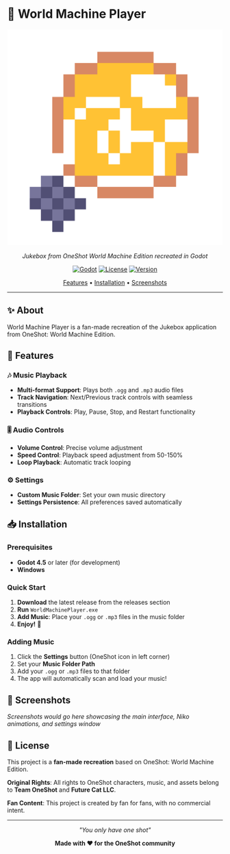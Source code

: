 # 🎵 World Machine Player

<div align="center">

![World Machine Player Icon](Assets/Icons/Color_Sun.png)

*Jukebox from OneShot World Machine Edition recreated in Godot*

[![Godot](https://img.shields.io/badge/Godot-4.5-blue.svg)](https://godotengine.org/)
[![License](https://img.shields.io/badge/License-Fan%20Project-orange.svg)](#license)
[![Version](https://img.shields.io/badge/Version-1.0.0-green.svg)](#)

[Features](#features) • [Installation](#installation) • [Screenshots](#screenshots)

</div>

---

## ✨ About

World Machine Player is a fan-made recreation of the Jukebox application from OneShot: World Machine Edition.
## 🌟 Features

### 🎶 **Music Playback**
- **Multi-format Support**: Plays both `.ogg` and `.mp3` audio files
- **Track Navigation**: Next/Previous track controls with seamless transitions
- **Playback Controls**: Play, Pause, Stop, and Restart functionality

### 🎚️ **Audio Controls**
- **Volume Control**: Precise volume adjustment
- **Speed Control**: Playback speed adjustment from 50-150% 
- **Loop Playback**: Automatic track looping


### ⚙️ **Settings**
- **Custom Music Folder**: Set your own music directory
- **Settings Persistence**: All preferences saved automatically


## 📥 Installation

### Prerequisites
- **Godot 4.5** or later (for development)
- **Windows**

### Quick Start
1. **Download** the latest release from the releases section
2. **Run** `WorldMachinePlayer.exe`
3. **Add Music**: Place your `.ogg` or `.mp3` files in the music folder
4. **Enjoy!** 🎵


### Adding Music
1. Click the **Settings** button (OneShot icon in left corner)
2. Set your **Music Folder Path**
3. Add your `.ogg` or `.mp3` files to that folder
4. The app will automatically scan and load your music!



## 🎨 Screenshots

*Screenshots would go here showcasing the main interface, Niko animations, and settings window*


## 📜 License

This project is a **fan-made recreation** based on OneShot: World Machine Edition.

**Original Rights**: All rights to OneShot characters, music, and assets belong to **Team OneShot** and **Future Cat LLC**.

**Fan Content**: This project is created by fan for fans, with no commercial intent.


---

<div align="center">

*"You only have one shot"*

**Made with ❤️ for the OneShot community**

</div>